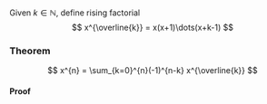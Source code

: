 Given $k\in \mathbb{N}$, define rising factorial
$$
x^{\overline{k}} = x(x+1)\dots(x+k-1)
$$
### Theorem
$$
x^{n} = \sum_{k=0}^{n}(-1)^{n-k} x^{\overline{k}}
$$
#### Proof

